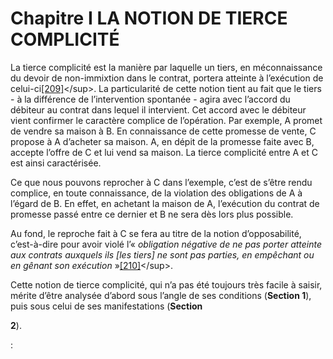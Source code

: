 # Chapitre I LA NOTION DE TIERCE COMPLICITÉ

La tierce complicité est la manière par laquelle un tiers, en méconnaissance du devoir de non-immixtion dans le contrat, portera atteinte à l’exécution de celui-ci[\[209\]](../../../untitled/titre-ii-lintervention-spontanee/chapitre-ii-la-violation-du-principe-de-non-immixtion-dans-le-contrat/section_2_les_effets_de_limmixtion-184.md#11397449176964-footnote-209)&lt;/sup&gt;. La particularité de cette notion tient au fait que le tiers - à la différence de l’intervention spontanée - agira avec l’accord du débiteur au contrat dans lequel il intervient. Cet accord avec le débiteur vient confirmer le caractère complice de l’opération. Par exemple, A promet de vendre sa maison à B. En connaissance de cette promesse de vente, C propose à A d’acheter sa maison. A, en dépit de la promesse faite avec B, accepte l’offre de C et lui vend sa maison. La tierce complicité entre A et C est ainsi caractérisée.

Ce que nous pouvons reprocher à C dans l’exemple, c’est de s’être rendu complice, en toute connaissance, de la violation des obligations de A à l’égard de B. En effet, en achetant la maison de A, l’exécution du contrat de promesse passé entre ce dernier et B ne sera dès lors plus possible.

Au fond, le reproche fait à C se fera au titre de la notion d’opposabilité, c’est-à-dire pour avoir violé l’« _obligation négative de ne pas porter atteinte aux contrats auxquels ils \[les tiers\] ne sont pas parties, en empêchant ou en gênant son exécution_ »[\[210\]](../../../untitled/titre-ii-lintervention-spontanee/chapitre-ii-la-violation-du-principe-de-non-immixtion-dans-le-contrat/section_2_les_effets_de_limmixtion-184.md#11397449176964-footnote-210)&lt;/sup&gt;.

Cette notion de tierce complicité, qui n’a pas été toujours très facile à saisir, mérite d’être analysée d’abord sous l’angle de ses conditions \(**Section 1**\), puis sous celui de ses manifestations \(**Section**

**2**\).

:

